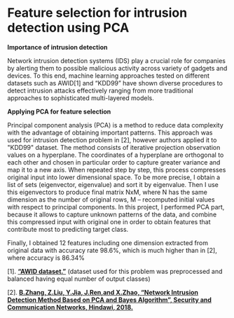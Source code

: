 # Feature selection for intrusion detection using PCA
<p><b>Importance of intrusion detection</b></p> 
<p>Network intrusion detection systems (IDS) play a crucial role for companies by alerting them to possible
malicious activity across variety of gadgets and devices. To this end, machine learning approaches tested
on different datasets such as AWID[1] and “KDD99” have shown diverse procedures to detect
intrusion attacks effectively ranging from more traditional approaches to sophisticated multi-layered
models.</p>
<p><b>Applying PCA for feature selection</b></p> 
<p>Principal component analysis (PCA) is a method to reduce data complexity with the advantage of
obtaining important patterns. This approach was used for intrusion detection problem in [2], however
authors applied it to "KDD99" dataset.
The method consists of iterative projection observation values on a hyperplane. The coordinates of a
hyperplane are orthogonal to each other and chosen in particular order to capture greater variance and
map it to a new axis. When repeated step by step, this process compresses original input into lower
dimensional space. To be more precise, I obtain a list of sets (eigenvector, eigenvalue) and sort it by
eigenvalue. Then I use this eigenvectors to produce final matrix NxM, where N has the same dimension
as the number of original rows, M – recomputed initial values with respect to principal components.
In this project, I performed PCA part, because it allows to capture unknown patterns of the data, and
combine this compressed input with original one in order to obtain features that contribute most to predicting target class.</p>
<p>Finally, I obtained 12 features including one dimension extracted from original data with accuracy rate 98.6%, which is much higher than in [2], where accuracy is 86.34%</b>
<p>[1]. <a href="http://icsdweb.aegean.gr/awid/"><b>“AWID dataset.”</b></a> (dataset used for this problem was preprocessed and balanced having equal number of output classes)</b>
<p>[2]. <a href="https://www.researchgate.net/publication/328920124_Network_Intrusion_Detection_Method_Based_on_PCA_and_Bayes_Algorithm"><b>B.Zhang, Z.Liu, Y.Jia, J.Ren,and X.Zhao, “Network Intrusion Detection Method Based on PCA and
Bayes Algorithm”, Security and Communication Networks, Hindawi, 2018.</b></a></b>



